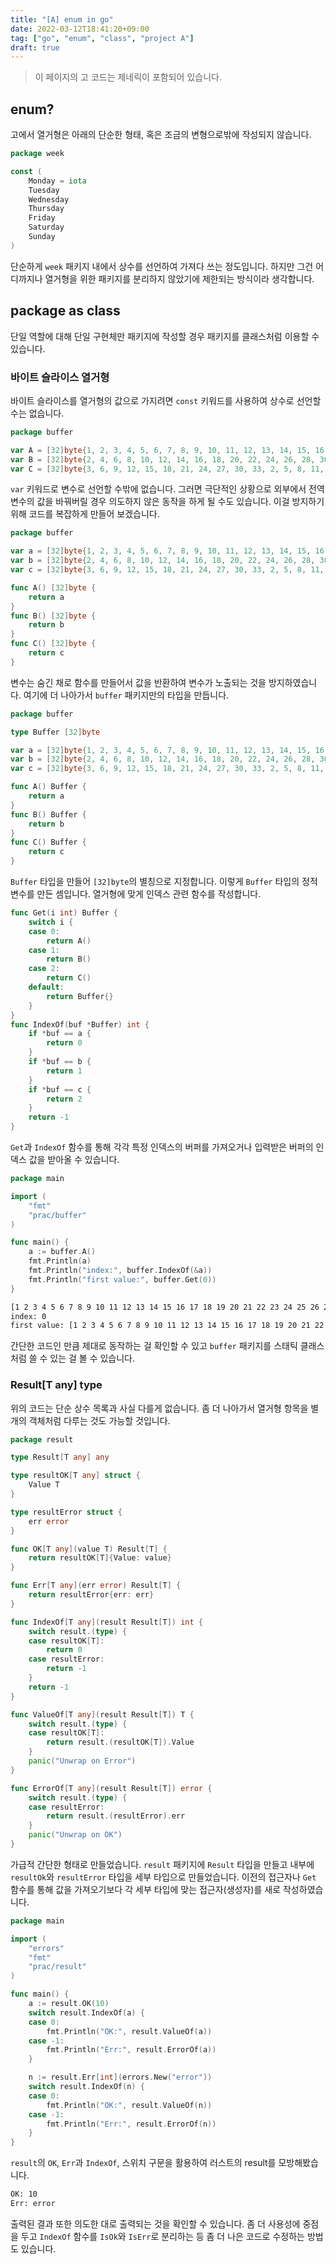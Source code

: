 ```yaml
---
title: "[A] enum in go"
date: 2022-03-12T18:41:20+09:00
tag: ["go", "enum", "class", "project A"]
draft: true
---
```


> 이 페이지의 고 코드는 제네릭이 포함되어 있습니다.

## enum?

고에서 열거형은 아래의 단순한 형태, 혹은 조금의 변형으로밖에 작성되지 않습니다.

```go
package week

const (
    Monday = iota
    Tuesday
    Wednesday
    Thursday
    Friday
    Saturday
    Sunday
)
```

단순하게 `week` 패키지 내에서 상수를 선언하여 가져다 쓰는 정도입니다. 하지만 그건 어디까지나 열거형을 위한 패키지를 분리하지 않았기에 제한되는 방식이라 생각합니다.

## package as class

단일 역할에 대해 단일 구현체만 패키지에 작성할 경우 패키지를 클래스처럼 이용할 수 있습니다. 

### 바이트 슬라이스 열거형

바이트 슬라이스를 열거형의 값으로 가지려면 `const` 키워드를 사용하여 상수로 선언할 수는 없습니다. 

```go
package buffer

var A = [32]byte{1, 2, 3, 4, 5, 6, 7, 8, 9, 10, 11, 12, 13, 14, 15, 16, 17, 18, 19, 20, 21, 22, 23, 24, 25, 26, 27, 28, 29, 30, 31, 32}
var B = [32]byte{2, 4, 6, 8, 10, 12, 14, 16, 18, 20, 22, 24, 26, 28, 30, 32, 1, 3, 5, 7, 9, 11, 13, 15, 17, 19, 21, 23, 25, 27, 29, 31}
var C = [32]byte{3, 6, 9, 12, 15, 18, 21, 24, 27, 30, 33, 2, 5, 8, 11, 14, 17, 20, 23, 26, 29, 32, 1, 4, 7, 10, 13, 16, 19, 22, 25, 28}
```

`var` 키워드로 변수로 선언할 수밖에 없습니다. 그러면 극단적인 상황으로 외부에서 전역 변수의 값을 바꿔버릴 경우 의도하지 않은 동작을 하게 될 수도 있습니다. 이걸 방지하기 위해 코드를 복잡하게 만들어 보겠습니다.

```go
package buffer

var a = [32]byte{1, 2, 3, 4, 5, 6, 7, 8, 9, 10, 11, 12, 13, 14, 15, 16, 17, 18, 19, 20, 21, 22, 23, 24, 25, 26, 27, 28, 29, 30, 31, 32}
var b = [32]byte{2, 4, 6, 8, 10, 12, 14, 16, 18, 20, 22, 24, 26, 28, 30, 32, 1, 3, 5, 7, 9, 11, 13, 15, 17, 19, 21, 23, 25, 27, 29, 31}
var c = [32]byte{3, 6, 9, 12, 15, 18, 21, 24, 27, 30, 33, 2, 5, 8, 11, 14, 17, 20, 23, 26, 29, 32, 1, 4, 7, 10, 13, 16, 19, 22, 25, 28}

func A() [32]byte {
	return a
}
func B() [32]byte {
	return b
}
func C() [32]byte {
	return c
}
```

변수는 숨긴 채로 함수를 만들어서 값을 반환하여 변수가 노출되는 것을 방지하였습니다. 여기에 더 나아가서 `buffer` 패키지만의 타입을 만듭니다.

```go
package buffer

type Buffer [32]byte

var a = [32]byte{1, 2, 3, 4, 5, 6, 7, 8, 9, 10, 11, 12, 13, 14, 15, 16, 17, 18, 19, 20, 21, 22, 23, 24, 25, 26, 27, 28, 29, 30, 31, 32}
var b = [32]byte{2, 4, 6, 8, 10, 12, 14, 16, 18, 20, 22, 24, 26, 28, 30, 32, 1, 3, 5, 7, 9, 11, 13, 15, 17, 19, 21, 23, 25, 27, 29, 31}
var c = [32]byte{3, 6, 9, 12, 15, 18, 21, 24, 27, 30, 33, 2, 5, 8, 11, 14, 17, 20, 23, 26, 29, 32, 1, 4, 7, 10, 13, 16, 19, 22, 25, 28}

func A() Buffer {
	return a
}
func B() Buffer {
	return b
}
func C() Buffer {
	return c
}
```

`Buffer` 타입을 만들어 `[32]byte`의 별칭으로 지정합니다. 이렇게 `Buffer` 타입의 정적 변수를 만든 셈입니다. 열거형에 맞게 인덱스 관련 함수를 작성합니다. 

```go
func Get(i int) Buffer {
	switch i {
	case 0:
		return A()
	case 1:
		return B()
	case 2:
		return C()
	default:
		return Buffer{}
	}
}
func IndexOf(buf *Buffer) int {
	if *buf == a {
		return 0
	}
	if *buf == b {
		return 1
	}
	if *buf == c {
		return 2
	}
	return -1
}
```

`Get`과 `IndexOf` 함수를 통해 각각 특정 인덱스의 버퍼를 가져오거나 입력받은 버퍼의 인덱스 값을 받아올 수 있습니다.

```go
package main

import (
	"fmt"
	"prac/buffer"
)

func main() {
	a := buffer.A()
	fmt.Println(a)
	fmt.Println("index:", buffer.IndexOf(&a))
	fmt.Println("first value:", buffer.Get(0))
}
```

```bash
[1 2 3 4 5 6 7 8 9 10 11 12 13 14 15 16 17 18 19 20 21 22 23 24 25 26 27 28 29 30 31 32]
index: 0
first value: [1 2 3 4 5 6 7 8 9 10 11 12 13 14 15 16 17 18 19 20 21 22 23 24 25 26 27 28 29 30 31 32]
```

간단한 코드인 만큼 제대로 동작하는 걸 확인할 수 있고 `buffer` 패키지를 스태틱 클래스처럼 쓸 수 있는 걸 볼 수 있습니다.

### Result[T any] type

위의 코드는 단순 상수 목록과 사실 다를게 없습니다. 좀 더 나아가서 열거형 항목을 별개의 객체처럼 다루는 것도 가능할 것입니다. 

```go
package result

type Result[T any] any

type resultOK[T any] struct {
	Value T
}

type resultError struct {
	err error
}

func OK[T any](value T) Result[T] {
	return resultOK[T]{Value: value}
}

func Err[T any](err error) Result[T] {
	return resultError{err: err}
}

func IndexOf[T any](result Result[T]) int {
	switch result.(type) {
	case resultOK[T]:
		return 0
	case resultError:
		return -1
	}
	return -1
}

func ValueOf[T any](result Result[T]) T {
	switch result.(type) {
	case resultOK[T]:
		return result.(resultOK[T]).Value
	}
	panic("Unwrap on Error")
}

func ErrorOf[T any](result Result[T]) error {
	switch result.(type) {
	case resultError:
		return result.(resultError).err
	}
	panic("Unwrap on OK")
}
```

가급적 간단한 형태로 만들었습니다. `result` 패키지에 `Result` 타입을 만들고 내부에 `resultOk`와 `resultError` 타입을 세부 타입으로 만들었습니다. 이전의 접근자나 `Get` 함수를 통해 값을 가져오기보다 각 세부 타입에 맞는 접근자(생성자)를 새로 작성하였습니다.

```go
package main

import (
	"errors"
	"fmt"
	"prac/result"
)

func main() {
	a := result.OK(10)
	switch result.IndexOf(a) {
	case 0:
		fmt.Println("OK:", result.ValueOf(a))
	case -1:
		fmt.Println("Err:", result.ErrorOf(a))
	}

	n := result.Err[int](errors.New("error"))
	switch result.IndexOf(n) {
	case 0:
		fmt.Println("OK:", result.ValueOf(n))
	case -1:
		fmt.Println("Err:", result.ErrorOf(n))
	}
}
```

`result`의 `OK`, `Err`과 `IndexOf`, 스위치 구문을 활용하여 러스트의 result를 모방해봤습니다. 

```bash
OK: 10
Err: error
```

출력된 결과 또한 의도한 대로 출력되는 것을 확인할 수 있습니다. 좀 더 사용성에 중점을 두고 `IndexOf` 함수를 `IsOk`와 `IsErr`로 분리하는 등 좀 더 나은 코드로 수정하는 방법도 있습니다.
